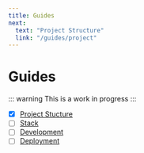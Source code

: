 ```yaml
---
title: Guides
next:
  text: "Project Structure"
  link: "/guides/project"
---
```


# Guides

::: warning
This is a work in progress
:::

- [x] [Project Stucture](/guides/project)
- [ ] [Stack](/guides/stack)
- [ ] [Development](/guides/development)
- [ ] [Deployment](/guides/deployment)

